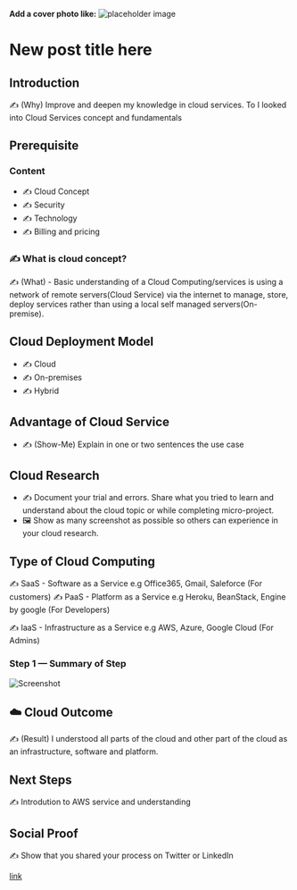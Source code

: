 **Add a cover photo like:**
![placeholder image](https://via.placeholder.com/1200x600)

# New post title here

## Introduction

✍️ (Why) Improve and deepen my knowledge in cloud services. To I looked into Cloud Services concept and fundamentals

## Prerequisite
### Content
- ✍️ Cloud Concept
- ✍️ Security
- ✍️ Technology
- ✍️ Billing and pricing

### ✍️ What is cloud concept?

✍️ (What) - Basic understanding of a Cloud Computing/services is using a network of remote servers(Cloud Service) via the internet to manage, store, deploy services rather than using a local self managed servers(On-premise).

## Cloud Deployment Model

- ✍️ Cloud
- ✍️ On-premises
- ✍️ Hybrid

## Advantage of Cloud Service

- ✍️ (Show-Me) Explain in one or two sentences the use case

## Cloud Research

- ✍️ Document your trial and errors. Share what you tried to learn and understand about the cloud topic or while completing micro-project.
- 🖼️ Show as many screenshot as possible so others can experience in your cloud research.

## Type of Cloud Computing

✍️ SaaS - Software as a Service e.g Office365, Gmail, Saleforce  (For customers)
✍️ PaaS - Platform as a Service e.g Heroku, BeanStack, Engine by google  (For Developers)

✍️ IaaS - Infrastructure as a Service e.g AWS, Azure, Google Cloud  (For Admins)

### Step 1 — Summary of Step

![Screenshot](https://via.placeholder.com/500x300)

## ☁️ Cloud Outcome

✍️ (Result) I understood all parts of the cloud and other part of the cloud as an infrastructure, software and platform.

## Next Steps

✍️ Introdution to AWS service and understanding

## Social Proof

✍️ Show that you shared your process on Twitter or LinkedIn

[link](link)
